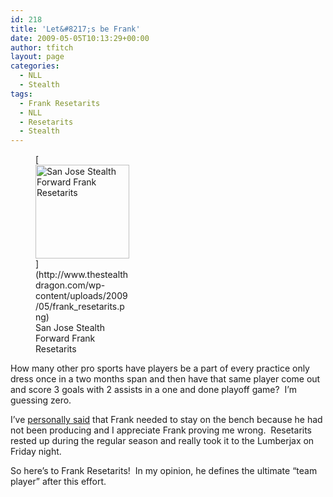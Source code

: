 ```yaml
---
id: 218
title: 'Let&#8217;s be Frank'
date: 2009-05-05T10:13:29+00:00
author: tfitch
layout: page
categories:
  - NLL
  - Stealth
tags:
  - Frank Resetarits
  - NLL
  - Resetarits
  - Stealth
---
```

<figure id="attachment_220" aria-describedby="caption-attachment-220" style="width: 150px" class="wp-caption alignright">[<img class="size-thumbnail wp-image-220" title="frank_resetarits" src="http://www.thestealthdragon.com/wp-content/uploads/2009/05/frank_resetarits-150x150.png" alt="San Jose Stealth Forward Frank Resetarits" width="150" height="150" />](http://www.thestealthdragon.com/wp-content/uploads/2009/05/frank_resetarits.png)<figcaption id="caption-attachment-220" class="wp-caption-text">San Jose Stealth Forward  
Frank Resetarits</figcaption></figure> 

How many other pro sports have players be a part of every practice only dress once in a two months span and then have that same player come out and score 3 goals with 2 assists in a one and done playoff game?  I&#8217;m guessing zero.

I&#8217;ve [personally said](http://www.thestealthdragon.com/?p=196) that Frank needed to stay on the bench because he had not been producing and I appreciate Frank proving me wrong.  Resetarits rested up during the regular season and really took it to the Lumberjax on Friday night.

So here&#8217;s to Frank Resetarits!  In my opinion, he defines the ultimate &#8220;team player&#8221; after this effort.
